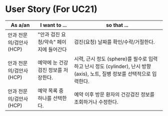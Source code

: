 User Story (For UC21)
=====================

| As a/an | I want to ... | so that ... |
| ----- | ----- | ----- |
| 안과 전문의/검안사(HCP) | "안과 검진 요청/약속" 페이지에 들어간다 | 검진(요청) 날짜를 확인/수락/거절한다. |
| 안과 전문의/검안사(HCP) | 예약에 눈 건강검진 정보를 저장한다. | 시력, 근시 정도 (sphere)를 필수로 입력하고 난시 정도 (cylinder), 난시 방향 (axis), 노트, 질병 정보를 선택적으로 입력한다. |
| 안과 전문의/검안사(HCP) | 예약 목록 중 하나를 선택한다. | 예약 이후 방문 환자의 건강검진 정보를 조회하거나 수정한다. |
